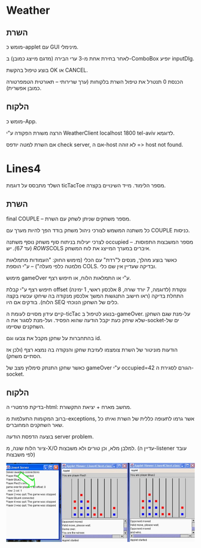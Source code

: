 # Weather

## השרת

מומש כ-applet עם GUI מינימלי.

לאחר בחירת אחת מ-3 ערי הבירה (מדגם מייצג כמובן) ב-ComboBox יופיע inputDlg.

בוצע טיפול בהקשת OK או CANCEL.

הכנסת 0 תנטרל את טיפול השרת בלקוחות (ערך שרירותי – תאורטית הטמפרטורה כמובן אפשרית).

## הלקוח

מומש כ-App.

הרצה משורת הפקודה ע"י WeatherClient localhost 1800 tel-aviv לדוגמא.

אם השרת למטה יודפס check server,
אם ה-host לא זוהה => host not found.

# Lines4

השלד מתבסס על דוגמת ticTacToe מספר הלימוד. מייד השינויים בקצרה.

## השרת

final COUPLE – מספר משחקים שניתן לשחק עם השרת. 

כל משתנה המשמש לצורכי ניהול משחק בודד הפך להיות מערך עם COUPLE כניסות.

לצרכי יעילות בניתוח סוף משחק נוסף משתנה occupied – מספר המשבצות התפוסות. (עד 6*7).
יש ROWS*COLS איברים במערך המייצג את לוח המשחק.			
						
כאשר בוצע מהלך, מנסים ל"רדת" עם הכלי (מימוש החוק: "העמודות מתמלאות מלמטה כלפי מעלה") – ע"י הוספת COLS. ובדיקה שעדיין אין שם כלי.

מימוש gameOver ע"י או התמלאות הלוח, או חיפוש רצף.

חיפוש רצף ע"י קבלת offset (לדוגמה, 7 יורד שורה, 8 אלכסון ראשי, 1 ימינה) ונקודת התחלת בדיקה (ראו חישוב התנגשות המשך אלכסון מנקודה בה שיחקו עכשיו בקצה הלוח). בודקים אם היו SEQ כלים של השחקן הנוכחי.

קיים עידון מסויים לעומת ה-ticTac בנוגע לטיפול ב-gameOver. על-מנת שגם השחקן שלא שיחק כעת יקבל הודעה שהוא הפסיד. ועל-מנת לסגור את  ה-socket-ים של השחקנים שסיימו.

בהתחברות על שחקן מקבל את צבעו וגם id.

הודעות מוניטור של השרת צומצמו לעזיבת שחקן והנקודה בה נמצא רצף (ולכן אז הסתיים משחק).

כאשר שחקן התנתק סימלוץ מצב של gameOver ע"י occupied=42 הגורם לסגירת ה-socket.

## הלקוח

בדיקת פרמטרי ה-html: מחשב מארח + יציאת התקשורת.

ברוב המקומות התעלמות מ-exceptions, אשר גרמו לתעופה כללית של השרת ואיתו כל שאר השחקנים המחוברים. 

בוצעה הדפסת הודעה server problem.

ציור הלוח שונה, מ-X/O למלבן מלא, וכן טורים ולא משבצות. (עדיין ה-listener עובד לפי משבצות)

![](lines4.jpg)